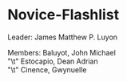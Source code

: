 # Novice-Flashlist

Leader: James Matthew P. Luyon

Members: Baluyot, John Michael \
"\t" Estocapio, Dean Adrian \
"\t" Cinence, Gwynuelle 
